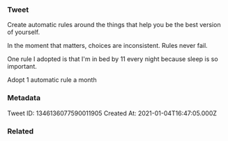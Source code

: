 ### Tweet
Create automatic rules around the things that help you be the best version of yourself.

In the moment that matters, choices are inconsistent. Rules never fail.

One rule I adopted is that I'm in bed by 11 every night because sleep is so important.

Adopt 1 automatic rule a month

### Metadata
Tweet ID: 1346136077590011905
Created At: 2021-01-04T16:47:05.000Z

### Related

